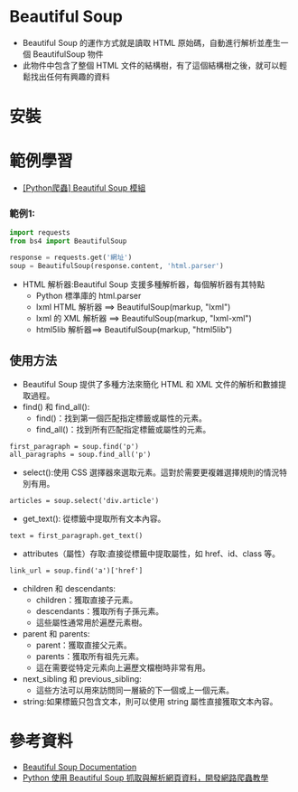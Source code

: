 # Beautiful Soup
- Beautiful Soup 的運作方式就是讀取 HTML 原始碼，自動進行解析並產生一個 BeautifulSoup 物件
- 此物件中包含了整個 HTML 文件的結構樹，有了這個結構樹之後，就可以輕鬆找出任何有興趣的資料

# 安裝

# 範例學習
- [[Python爬蟲] Beautiful Soup 模組](https://ithelp.ithome.com.tw/articles/10340995)

### 範例1:
```python
import requests
from bs4 import BeautifulSoup

response = requests.get('網址')
soup = BeautifulSoup(response.content, 'html.parser')
```
- HTML 解析器:Beautiful Soup 支援多種解析器，每個解析器有其特點
  - Python 標準庫的 html.parser
  - lxml HTML 解析器 ==> BeautifulSoup(markup, "lxml")
  - lxml 的 XML 解析器 ==> BeautifulSoup(markup, "lxml-xml")
  - html5lib 解析器==> BeautifulSoup(markup, "html5lib")

## 使用方法
- Beautiful Soup 提供了多種方法來簡化 HTML 和 XML 文件的解析和數據提取過程。
- find() 和 find_all():
  - find()：找到第一個匹配指定標籤或屬性的元素。
  - find_all()：找到所有匹配指定標籤或屬性的元素。
```
first_paragraph = soup.find('p')
all_paragraphs = soup.find_all('p')
```
- select():使用 CSS 選擇器來選取元素。這對於需要更複雜選擇規則的情況特別有用。
```
articles = soup.select('div.article')
```
- get_text(): 從標籤中提取所有文本內容。
```
text = first_paragraph.get_text()
```
- attributes（屬性）存取:直接從標籤中提取屬性，如 href、id、class 等。
```
link_url = soup.find('a')['href']
```
- children 和 descendants:
  - children：獲取直接子元素。
  - descendants：獲取所有子孫元素。
  - 這些屬性通常用於遍歷元素樹。
- parent 和 parents:
  - parent：獲取直接父元素。
  - parents：獲取所有祖先元素。
  - 這在需要從特定元素向上遍歷文檔樹時非常有用。
- next_sibling 和 previous_sibling:
  - 這些方法可以用來訪問同一層級的下一個或上一個元素。
- string:如果標籤只包含文本，則可以使用 string 屬性直接獲取文本內容。

# 參考資料
- [Beautiful Soup Documentation](https://beautiful-soup-4.readthedocs.io/en/latest/)
- [Python 使用 Beautiful Soup 抓取與解析網頁資料，開發網路爬蟲教學](https://blog.gtwang.org/programming/python-beautiful-soup-module-scrape-web-pages-tutorial/)
